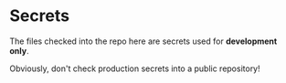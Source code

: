 # Secrets

The files checked into the repo here are secrets used for **development only**.

Obviously, don't check production secrets into a public repository!
